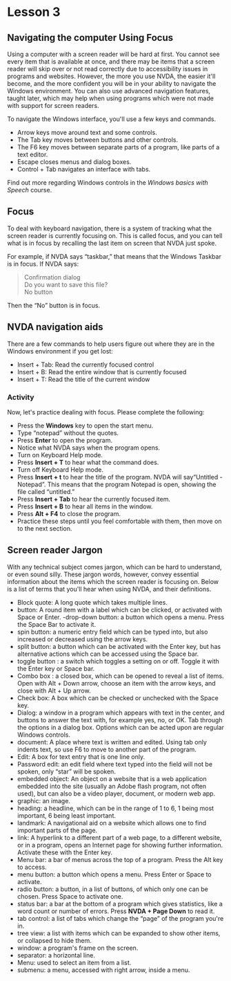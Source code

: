 # Lesson 3

## Navigating the computer Using Focus

Using a computer with a screen reader will be hard at first. You
cannot see every item that is available at once, and there may be
items that a screen reader will skip over or not read correctly due to
accessibility issues in programs and websites. However, the more you
use NVDA, the easier it'll become, and the more confident you will be
in your ability to navigate the Windows environment. You can also use
advanced navigation features, taught later, which may help when using
programs which were not made with support for screen readers.

To navigate the Windows interface, you'll use a few keys and commands.

- Arrow keys move around text and some controls.
- The Tab key moves between buttons and other controls.
- The F6 key moves between separate parts of a program, like parts of a text editor.
- Escape closes menus and dialog boxes.
- Control + Tab navigates an interface with tabs.

Find out more regarding Windows controls in the *Windows basics with
Speech* course.

## Focus

To deal with keyboard navigation, there is a system of tracking what
the screen reader is currently focusing on. This is called focus, and
you can tell what is in focus by recalling the last item on screen
that NVDA just spoke.

For example, if NVDA says “taskbar,” that means that the Windows Taskbar is in focus. If NVDA says:

> Confirmation dialog  
> Do you want to save this file?  
> No button

Then the “No” button is in focus.

## NVDA navigation aids

There are a few commands to help users figure out where they are in
the Windows environment if you get lost:

- Insert + Tab: Read the currently focused control
- Insert + B: Read the entire window that is currently focused
- Insert + T: Read the title of the current window

### Activity

Now, let's practice dealing with focus. Please complete the following:

- Press the **Windows** key to open the start menu.
- Type “notepad” without the quotes.
- Press **Enter** to open the program.
- Notice what NVDA says when the program opens.
- Turn on Keyboard Help mode.
- Press **Insert + T** to hear what the command does.
- Turn off Keyboard Help mode.
- Press **Insert + t** to hear the title of the program. NVDA will say“Untitled - Notepad”. This means that the program Notepad is open, showing the file called “untitled.”
- Press **Insert + Tab** to hear the currently focused item.
- Press **Insert + B** to hear all items in the window.
- Press **Alt + F4** to close the program.
- Practice these steps until you feel comfortable with them, then move on to the next section.

## Screen reader Jargon

With any technical subject comes jargon, which can be hard to
understand, or even sound silly. These jargon words, however, convey
essential information about the items which the screen reader is
focusing on. Below is a list of terms that you'll hear when using
NVDA, and their definitions.

- Block quote: A long quote which takes multiple lines.
- button: A round item with a label which can be clicked, or activated with Space or Enter.
-drop-down button: a button which opens a menu. Press the Space Bar to
activate it.
- spin button: a numeric entry field which can be typed into, but also increased or decreased using the arrow keys.
- split button: a button which can be activated with the Enter key, but has alternative actions which can be accessed using the Space bar.
- toggle button : a switch which toggles a setting on or off. Toggle
  it with the Enter key or Space bar.
- Combo box : a closed box, which can be opened to reveal a list of items. Open with Alt + Down arrow, choose an item with the arrow keys, and close with Alt + Up arrow.
- Check box: A box which can be checked or unchecked with the Space key.
- Dialog: a window in a program which appears with text in the center, and buttons to answer the text with, for example yes, no, or OK. Tab through the options in a dialog box. Options which can be acted upon are regular Windows controls.
- document: A place where text is written and edited. Using tab only indents text, so use F6 to move to another part of the program.
- Edit: A box for text entry that is one line only.
- Password edit: an edit field where text typed into the field will
  not be spoken, only “star” will be spoken.
- embedded object: An object on a website that is a web application
  embedded into the site (usually an Adobe flash program, not often
  used), but can also be a video player, document, or modern web app.
- graphic: an image.
- heading: a headline, which can be in the range of 1 to 6, 1 being most important, 6 being least important.
- landmark: A navigational aid on a website which allows one to
  find important parts of the page.
- link: A hyperlink to a different part of a web page, to a different
  website, or in a program, opens an Internet page for showing further
  information. Activate these with the Enter key.
- Menu bar: a bar of menus across the top of a program. Press the Alt
  key to access.
- menu button: a button which opens a menu. Press Enter or Space to
  activate.
- radio button: a button, in a list of buttons, of which only one can
  be chosen. Press Space to activate one.
- status bar: a bar at the bottom of a program which gives statistics,
  like a word count or number of errors. Press **NVDA + Page Down** to
  read it.
- tab control: a list of tabs which change the “page” of the program
  you're in.
- tree view: a list with items which can be expanded to show other
  items, or collapsed to hide them.
- window: a program's frame on the screen.
- separator: a horizontal line.
- Menu: used to select an item from a list.
- submenu: a menu, accessed with right arrow, inside a menu.
